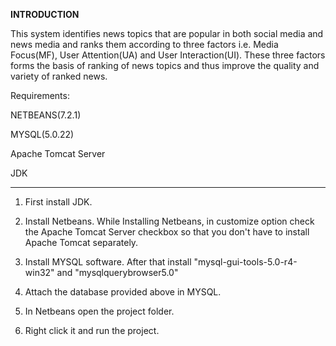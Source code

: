 **INTRODUCTION**

This system identifies news topics that are popular in both social media and news media and ranks them according to three factors i.e. Media Focus(MF), User Attention(UA) 
and User Interaction(UI). These three factors forms the basis of ranking of news topics and thus improve the quality and variety of ranked news.


Requirements:

NETBEANS(7.2.1)

MYSQL(5.0.22)  

Apache Tomcat Server

JDK

***************************************************

1) First install JDK. 

2) Install Netbeans. While Installing Netbeans, in customize option check the Apache Tomcat Server checkbox so that you don't have to install Apache Tomcat separately.

3) Install MYSQL software. After that install "mysql-gui-tools-5.0-r4-win32" and "mysqlquerybrowser5.0"

4) Attach the database provided above in MYSQL.

5) In Netbeans open the project folder.

6) Right click it and run the project.


